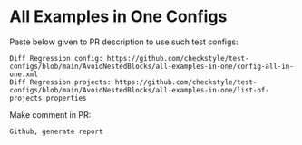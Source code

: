 # All Examples in One Configs
Paste below given to PR description to use such test configs:
```
Diff Regression config: https://github.com/checkstyle/test-configs/blob/main/AvoidNestedBlocks/all-examples-in-one/config-all-in-one.xml
Diff Regression projects: https://github.com/checkstyle/test-configs/blob/main/AvoidNestedBlocks/all-examples-in-one/list-of-projects.properties
```
Make comment in PR:
```
Github, generate report
```
